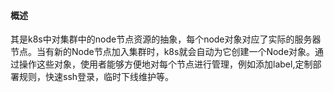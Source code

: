 #### 概述
其是k8s中对集群中的node节点资源的抽象，每个node对象对应了实际的服务器节点。当有新的Node节点加入集群时，k8s就会自动为它创建一个Node对象。通过操作这些对象，使用者能够方便地对每个节点进行管理，例如添加label,定制部署规则，快速ssh登录，临时下线维护等。


